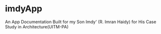 # imdyApp
An App Documentation Built for my Son Imdy' (R. Imran Haidy) for His Case Study in Architecture(UITM-PA)
